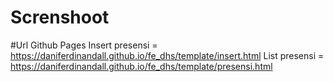 # Screnshoot

#Url Github Pages
Insert presensi = https://daniferdinandall.github.io/fe_dhs/template/insert.html
List presensi   = https://daniferdinandall.github.io/fe_dhs/template/presensi.html
